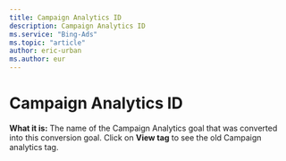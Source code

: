 ```yaml
---
title: Campaign Analytics ID
description: Campaign Analytics ID
ms.service: "Bing-Ads"
ms.topic: "article"
author: eric-urban
ms.author: eur
---
```


# Campaign Analytics ID

**What it is:**   The name of the Campaign Analytics goal that was converted into this conversion goal. Click on **View tag** to see the old Campaign analytics tag.



